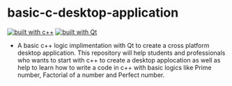 # basic-c-desktop-application

[![built with c++](https://img.shields.io/badge/built%20with-cpp-red.svg)](http://www.cplusplus.com/)
[![built with Qt](https://img.shields.io/badge/built%20with-Qt-green.svg)](https://www.qt.io/)

+ A basic c++ logic implimentation with Qt to create a cross platform desktop application. This repository will help students and professionals who wants to start with c++ to create a desktop applocation as well as help to learn how to write a code in c++ with basic logics like Prime number, Factorial of a number and Perfect number.

